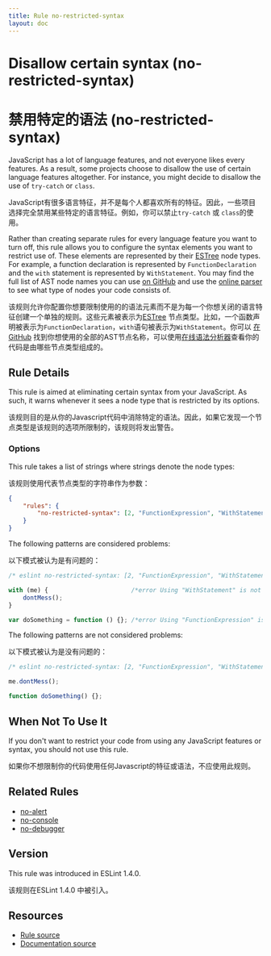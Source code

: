 ```yaml
---
title: Rule no-restricted-syntax
layout: doc
---
```

<!-- Note: No pull requests accepted for this file. See README.md in the root directory for details. -->
# Disallow certain syntax (no-restricted-syntax)

# 禁用特定的语法 (no-restricted-syntax)

JavaScript has a lot of language features, and not everyone likes every features. As a result, some projects choose to disallow the use of certain language features altogether. For instance, you might decide to disallow the use of `try-catch` or `class`.

JavaScript有很多语言特征，并不是每个人都喜欢所有的特征。因此，一些项目选择完全禁用某些特定的语言特征。例如，你可以禁止`try-catch` 或 `class`的使用。

Rather than creating separate rules for every language feature you want to turn off, this rule allows you to configure the syntax elements you want to restrict use of. These elements are represented by their [ESTree](https://github.com/estree/estree) node types. For example, a function declaration is represented by `FunctionDeclaration` and the `with` statement is represented by `WithStatement`. You may find the full list of AST node names you can use [on GitHub](https://github.com/eslint/espree/blob/master/lib/ast-node-types.js) and use the [online parser](http://eslint.org/parser/) to see what type of nodes your code consists of.

该规则允许你配置你想要限制使用的的语法元素而不是为每一个你想关闭的语言特征创建一个单独的规则。这些元素被表示为[ESTree](https://github.com/estree/estree) 节点类型。比如，一个函数声明被表示为`FunctionDeclaration`，`with`语句被表示为`WithStatement`。你可以 [在 GitHub](https://github.com/eslint/espree/blob/master/lib/ast-node-types.js) 找到你想使用的全部的AST节点名称，可以使用[在线语法分析器](http://eslint.org/parser/)查看你的代码是由哪些节点类型组成的。

## Rule Details

This rule is aimed at eliminating certain syntax from your JavaScript. As such, it warns whenever it sees a node type that is restricted by its options.

该规则目的是从你的Javascript代码中消除特定的语法。因此，如果它发现一个节点类型是该规则的选项所限制的，该规则将发出警告。

### Options

This rule takes a list of strings where strings denote the node types:

该规则使用代表节点类型的字符串作为参数：

```json
{
    "rules": {
        "no-restricted-syntax": [2, "FunctionExpression", "WithStatement"]
    }
}
```

The following patterns are considered problems:

以下模式被认为是有问题的：

```js
/* eslint no-restricted-syntax: [2, "FunctionExpression", "WithStatement"] */

with (me) {                       /*error Using "WithStatement" is not allowed.*/
    dontMess();
}

var doSomething = function () {}; /*error Using "FunctionExpression" is not allowed.*/
```

The following patterns are not considered problems:

以下模式被认为是没有问题的：

```js
/* eslint no-restricted-syntax: [2, "FunctionExpression", "WithStatement"] */

me.dontMess();

function doSomething() {};
```

## When Not To Use It

If you don't want to restrict your code from using any JavaScript features or syntax, you should not use this rule.

如果你不想限制你的代码使用任何Javascript的特征或语法，不应使用此规则。

## Related Rules

* [no-alert](no-alert)
* [no-console](no-console)
* [no-debugger](no-debugger)

## Version

This rule was introduced in ESLint 1.4.0.

该规则在ESLint 1.4.0 中被引入。

## Resources

* [Rule source](https://github.com/eslint/eslint/tree/master/lib/rules/no-restricted-syntax.js)
* [Documentation source](https://github.com/eslint/eslint/tree/master/docs/rules/no-restricted-syntax.md)
